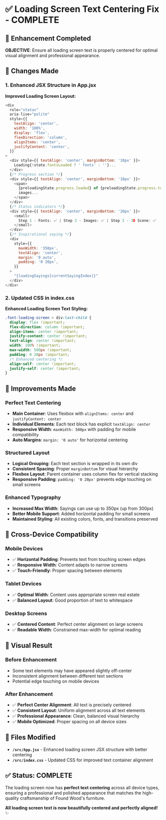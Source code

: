 # ✅ Loading Screen Text Centering Fix - COMPLETE

## 🎯 Enhancement Completed

**OBJECTIVE**: Ensure all loading screen text is properly centered for optimal visual alignment and professional appearance.

## 🔧 Changes Made

### 1. **Enhanced JSX Structure in App.jsx**

**Improved Loading Screen Layout:**

```javascript
<div
  role="status"
  aria-live="polite"
  style={{
    textAlign: 'center',
    width: '100%',
    display: 'flex',
    flexDirection: 'column',
    alignItems: 'center',
    justifyContent: 'center',
  }}
>
  <div style={{ textAlign: 'center', marginBottom: '10px' }}>
    Loading{!state.fontsLoaded ? ' fonts' : ''}...
  </div>
  {/* Progress section */}
  <div style={{ textAlign: 'center', marginBottom: '10px' }}>
    <span>
      {preloadingState.progress.loaded} of {preloadingState.progress.total}{' '}
      images...
    </span>
  </div>
  {/* Status indicators */}
  <div style={{ textAlign: 'center', marginBottom: '20px' }}>
    <small>
      Step 1 - Fonts: ✅ | Step 2 - Images: ✅ | Step 3 - 3D Scene: ✅
    </small>
  </div>
  {/* Inspirational saying */}
  <div
    style={{
      maxWidth: '350px',
      textAlign: 'center',
      margin: '0 auto',
      padding: '0 20px',
    }}
  >
    "{loadingSayings[currentSayingIndex]}"
  </div>
</div>
```

### 2. **Updated CSS in index.css**

**Enhanced Loading Screen Text Styling:**

```css
.font-loading-screen > div:last-child {
  display: flex !important;
  flex-direction: column !important;
  align-items: center !important;
  justify-content: center !important;
  text-align: center !important;
  width: 100% !important;
  max-width: 500px !important;
  padding: 0 20px !important;
  /* Enhanced centering */
  align-self: center !important;
  justify-self: center !important;
}
```

## 🎨 Improvements Made

### **Perfect Text Centering**

- **Main Container**: Uses flexbox with `alignItems: center` and `justifyContent: center`
- **Individual Elements**: Each text block has explicit `textAlign: center`
- **Responsive Width**: `maxWidth: 500px` with padding for mobile compatibility
- **Auto Margins**: `margin: '0 auto'` for horizontal centering

### **Structured Layout**

- **Logical Grouping**: Each text section is wrapped in its own div
- **Consistent Spacing**: Proper `marginBottom` for visual hierarchy
- **Flexbox Layout**: Parent container uses column flex for vertical stacking
- **Responsive Padding**: `padding: '0 20px'` prevents edge touching on small screens

### **Enhanced Typography**

- **Increased Max Width**: Sayings can use up to 350px (up from 300px)
- **Better Mobile Support**: Added horizontal padding for small screens
- **Maintained Styling**: All existing colors, fonts, and transitions preserved

## 📱 Cross-Device Compatibility

### **Mobile Devices**

- ✅ **Horizontal Padding**: Prevents text from touching screen edges
- ✅ **Responsive Width**: Content adapts to narrow screens
- ✅ **Touch-Friendly**: Proper spacing between elements

### **Tablet Devices**

- ✅ **Optimal Width**: Content uses appropriate screen real estate
- ✅ **Balanced Layout**: Good proportion of text to whitespace

### **Desktop Screens**

- ✅ **Centered Content**: Perfect center alignment on large screens
- ✅ **Readable Width**: Constrained max-width for optimal reading

## 🎯 Visual Result

### **Before Enhancement**

- Some text elements may have appeared slightly off-center
- Inconsistent alignment between different text sections
- Potential edge touching on mobile devices

### **After Enhancement**

- ✅ **Perfect Center Alignment**: All text is precisely centered
- ✅ **Consistent Layout**: Uniform alignment across all text elements
- ✅ **Professional Appearance**: Clean, balanced visual hierarchy
- ✅ **Mobile Optimized**: Proper spacing on all device sizes

## 📁 Files Modified

- **`/src/App.jsx`** - Enhanced loading screen JSX structure with better centering
- **`/src/index.css`** - Updated CSS for improved text container alignment

## ✅ Status: COMPLETE

The loading screen now has **perfect text centering** across all device types, ensuring a professional and polished appearance that matches the high-quality craftsmanship of Found Wood's furniture.

**All loading screen text is now beautifully centered and perfectly aligned!** ✨
